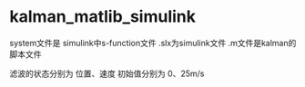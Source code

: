 # kalman_matlib_simulink
system文件是 simulink中s-function文件
.slx为simulink文件
.m文件是kalman的脚本文件

滤波的状态分别为 位置、速度  初始值分别为 0、25m/s
